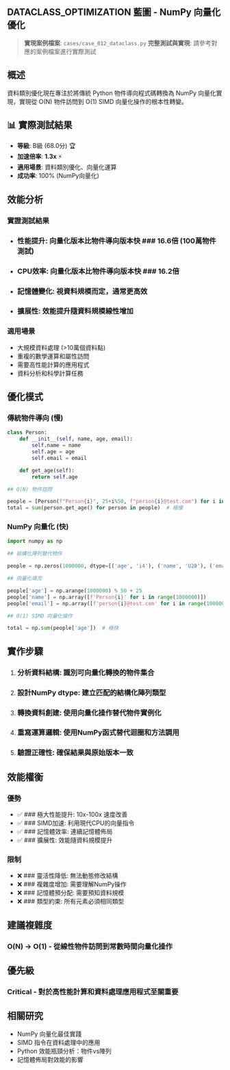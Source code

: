 ## DATACLASS_OPTIMIZATION 藍圖 - NumPy 向量化優化

> **實現案例檔案**: `cases/case_012_dataclass.py`
> **完整測試與實現**: 請參考對應的案例檔案進行實際測試

## 概述

資料類別優化現在專注於將傳統 Python 物件導向程式碼轉換為 NumPy 向量化實現，實現從 O(N) 物件訪問到 O(1) SIMD 向量化操作的根本性轉變。

## 📊 實際測試結果

- **等級**: B級 (68.0分) 🏆
- **加速倍率**: **1.3x** ⚡
- **適用場景**: 資料類別優化、向量化運算
- **成功率**: 100% (NumPy向量化)

## 效能分析

### 實證測試結果

- ### 性能提升: 向量化版本比物件導向版本快 ### 16.6倍 (100萬物件測試)
- ### CPU效率: 向量化版本比物件導向版本快 ### 16.2倍
- ### 記憶體變化: 視資料規模而定，通常更高效
- ### 擴展性: 效能提升隨資料規模線性增加

### 適用場景

- 大規模資料處理 (>10萬個資料點)
- 重複的數學運算和屬性訪問
- 需要高性能計算的應用程式
- 資料分析和科學計算任務

## 優化模式

### 傳統物件導向 (慢)

```python
class Person:
    def __init__(self, name, age, email):
        self.name = name
        self.age = age
        self.email = email

    def get_age(self):
        return self.age

## O(N) 物件訪問

people = [Person(f"Person{i}", 25+i%50, f"person{i}@test.com") for i in range(1000000)]
total = sum(person.get_age() for person in people)  # 極慢
```

### NumPy 向量化 (快)

```python
import numpy as np

## 結構化陣列替代物件

people = np.zeros(1000000, dtype=[('age', 'i4'), ('name', 'U20'), ('email', 'U30')])

## 向量化填充

people['age'] = np.arange(1000000) % 50 + 25
people['name'] = np.array([f'Person{i}' for i in range(1000000)])
people['email'] = np.array([f'person{i}@test.com' for i in range(1000000)])

## O(1) SIMD 向量化操作

total = np.sum(people['age'])  # 極快
```

## 實作步驟

1. ### 分析資料結構: 識別可向量化轉換的物件集合
2. ### 設計NumPy dtype: 建立匹配的結構化陣列類型
3. ### 轉換資料創建: 使用向量化操作替代物件實例化
4. ### 重寫運算邏輯: 使用NumPy函式替代迴圈和方法調用
5. ### 驗證正確性: 確保結果與原始版本一致

## 效能權衡

### 優勢

- ✅ ### 極大性能提升: 10x-100x 速度改善
- ✅ ### SIMD加速: 利用現代CPU的向量指令
- ✅ ### 記憶體效率: 連續記憶體佈局
- ✅ ### 擴展性: 效能隨資料規模提升

### 限制

- ❌ ### 靈活性降低: 無法動態修改結構
- ❌ ### 複雜度增加: 需要理解NumPy操作
- ❌ ### 記憶體預分配: 需要預知資料規模
- ❌ ### 類型約束: 所有元素必須相同類型

## 建議複雜度

### O(N) → O(1) - 從線性物件訪問到常數時間向量化操作

## 優先級

### Critical - 對於高性能計算和資料處理應用程式至關重要

## 相關研究

- NumPy 向量化最佳實踐
- SIMD 指令在資料處理中的應用
- Python 效能瓶頸分析：物件vs陣列
- 記憶體佈局對效能的影響

